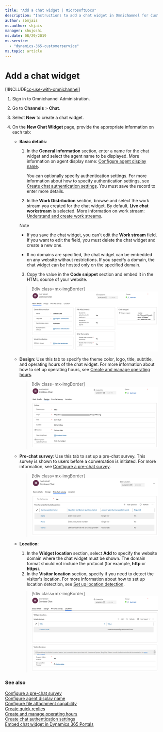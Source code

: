 ```yaml
---
title: "Add a chat widget | MicrosoftDocs"
description: "Instructions to add a chat widget in Omnichannel for Customer Service."
author: sbmjais
ms.author: shjais
manager: shujoshi
ms.date: 08/29/2019
ms.service: 
  - "dynamics-365-customerservice"
ms.topic: article
---
```


# Add a chat widget

[!INCLUDE[cc-use-with-omnichannel](../../includes/cc-use-with-omnichannel.md)]

1. Sign in to Omnichannel Administration.
2. Go to **Channels** &gt; **Chat**.
3. Select **New** to create a chat widget.
4. On the **New Chat Widget** page, provide the appropriate information on each tab:

    - **Basic details**:

        1. In the **General information** section, enter a name for the chat widget and select the agent name to be displayed. More information on agent display name: [Configure agent display name](agent-display-name.md).
        
            You can optionally specify authentication settings. For more information about how to specify authentication settings, see [Create chat authentication settings](create-chat-auth-settings.md). You must save the record to enter more details.

        2. In the **Work Distribution** section, browse and select the work stream you created for the chat widget. By default, **Live chat workstream** is selected. More information on work stream: [Understand and create work streams](work-streams-introduction.md).
        
        > [!NOTE]
        > - If you save the chat widget, you can't edit the **Work stream** field. If you want to edit the field, you must delete the chat widget and create a new one. 
        >
        > - If no domains are specified, the chat widget can be embedded on any website without restrictions. If you specify a domain, the chat widget can be hosted only on the specified domain.
        
        3. Copy the value in the **Code snippet** section and embed it in the HTML source of your website.
        
        > [!div class=mx-imgBorder]
        > ![Configure the basic details of a chat widget](../media/oc-chat-widget-basic-details-tab.png "Configure the basic details of a chat widget")

    - **Design**: Use this tab to specify the theme color, logo, title, subtitle, and operating hours of the chat widget. For more information about how to set up operating hours, see [Create and manage operating hours](create-operating-hours.md).

        > [!div class=mx-imgBorder]
        > ![Configure the design of a chat widget](../media/oc-chat-widget-design-tab.png "Configure the design of a chat widget")

    - **Pre-chat survey**: Use this tab to set up a pre-chat survey. This survey is shown to users before a conversation is initiated. For more information, see [Configure a pre-chat survey](configure-pre-chat-survey.md).

        > [!div class=mx-imgBorder]
        > ![Configure a pre-chat survey in a chat widget](../media/oc-chat-widget-survey-tab.png "Configure a pre-chat survey in a chat widget")

    - **Location**:
        1. In the **Widget location** section, select **Add** to specify the website domain where the chat widget must be shown. The domain format should not include the protocol (for example, **http** or **https**).
        2. In the **Visitor location** section, specify if you need to detect the visitor's location. For more information about how to set up location detection, see [Set up location detection](geo-location-provider.md).

        > [!div class=mx-imgBorder]
        > ![Configure widget and visitor location in a chat widget](../media/chat-widget-location-tab.png "Configure widget and visitor location in a chat widget")

### See also

[Configure a pre-chat survey](configure-pre-chat-survey.md) <br>
[Configure agent display name](agent-display-name.md)<br>
[Configure file attachment capability](configure-file-attachment.md)<br>
[Create quick replies](create-quick-replies.md) <br>
[Create and manage operating hours](create-operating-hours.md) <br>
[Create chat authentication settings](create-chat-auth-settings.md) <br> 
[Embed chat widget in Dynamics 365 Portals](embed-chat-widget-portal.md)
